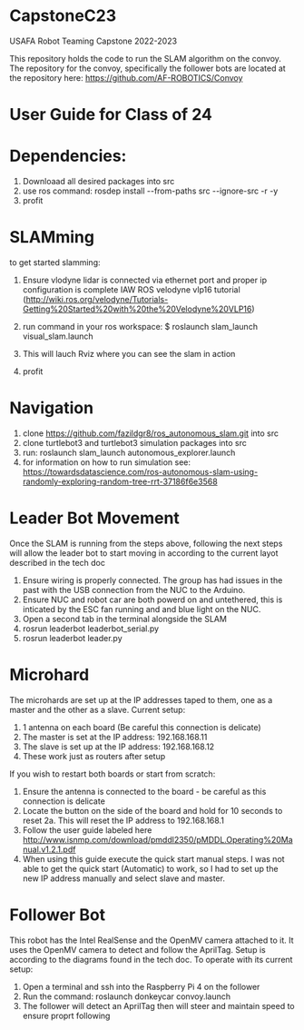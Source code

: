 # CapstoneC23
USAFA Robot Teaming Capstone 2022-2023

This repository holds the code to run the SLAM algorithm on the convoy.
The repository for the convoy, specifically the follower bots are located at the repository here: https://github.com/AF-ROBOTICS/Convoy


# User Guide for Class of 24
# Dependencies:
1. Downloaad all desired packages into src
2. use ros command: rosdep install --from-paths src --ignore-src -r -y
3. profit

# SLAMming
to get started slamming:
1. Ensure vlodyne lidar is connected via ethernet port and proper ip configuration is complete IAW ROS velodyne vlp16 tutorial (http://wiki.ros.org/velodyne/Tutorials-Getting%20Started%20with%20the%20Velodyne%20VLP16) 

2. run command in your ros workspace:
	$ roslaunch slam_launch visual_slam.launch
3. This will lauch Rviz where you can see the slam in action
4. profit

# Navigation
1. clone https://github.com/fazildgr8/ros_autonomous_slam.git into src
2. clone turtlebot3 and turtlebot3 simulation packages into src
3. run: roslaunch slam_launch autonomous_explorer.launch
4. for information on how to run simulation see: https://towardsdatascience.com/ros-autonomous-slam-using-randomly-exploring-random-tree-rrt-37186f6e3568


# Leader Bot Movement
Once the SLAM is running from the steps above, following the next steps will allow the leader bot to start moving in according to the current layot described in the tech doc
1. Ensure wiring is properly connected. The group has had issues in the past with the USB connection from the NUC to the Arduino.
2. Ensure NUC and robot car are both powerd on and untethered, this is inticated by the ESC fan running and and blue light on the NUC. 
3. Open a second tab in the terminal alongside the SLAM
4. rosrun leaderbot leaderbot_serial.py
5. rosrun leaderbot leader.py

# Microhard
The microhards are set up at the IP addresses taped to them, one as a master and the other as a slave. 
Current setup:
1. 1 antenna on each board (Be careful this connection is delicate)
2. The master is set at the IP address: 192.168.168.11
3. The slave is set up at the IP address: 192.168.168.12
4. These work just as routers after setup

If you wish to restart both boards or start from scratch:
1. Ensure the antenna is connected to the board - be careful as this connection is delicate
2. Locate the button on the side of the board and hold for 10 seconds to reset
2a. This will reset the IP address to 192.168.168.1
3. Follow the user guide labeled here http://www.isnmp.com/download/pmddl2350/pMDDL.Operating%20Manual.v1.2.1.pdf
4. When using this guide execute the quick start manual steps. I was not able to get the quick start (Automatic) to work, so I had to set up the new IP address manually and select slave and master.

# Follower Bot
This robot has the Intel RealSense and the OpenMV camera attached to it.
It uses the OpenMV camera to detect and follow the AprilTag. Setup is according to the diagrams found in the tech doc.
To operate with its current setup:
1. Open a terminal and ssh into the Raspberry Pi 4 on the follower
2. Run the command: roslaunch donkeycar convoy.launch
3. The follower will detect an AprilTag then will steer and maintain speed to ensure proprt following

